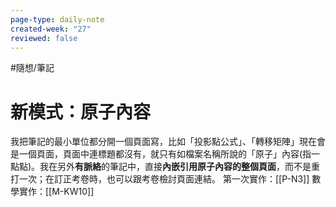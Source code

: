 ```yaml
---
page-type: daily-note
created-week: "27"
reviewed: false
---
```

#隨想/筆記 
# 新模式：原子內容
我把筆記的最小單位都分開一個頁面寫，比如「投影點公式」、「轉移矩陣」現在會是一個頁面，頁面中連標題都沒有，就只有如檔案名稱所說的「原子」內容(指一點點)。我在另外**有脈絡**的筆記中，直接**內嵌引用原子內容的整個頁面**，而不是重打一次；在訂正考卷時，也可以跟考卷檢討頁面連結。
第一次實作：[[P-N3]]
數學實作：[[M-KW10]]